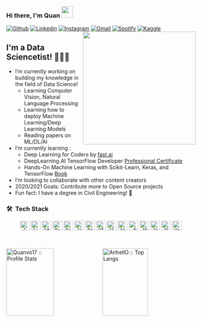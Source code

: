 ### Hi there, I'm Quan <img src="https://raw.githubusercontent.com/iampavangandhi/iampavangandhi/master/gifs/Hi.gif" width="30px">
<!-- Your badges
You can use the website to generate badges: https://shields.io/
-->
[![Github](https://img.shields.io/badge/-Github-333?style=flat&logo=Github&logoColor=white)](https://github.com/quanvo17)
[![Linkedin](https://img.shields.io/badge/-LinkedIn-blue?style=flat&logo=Linkedin&logoColor=white)](https://www.linkedin.com/in/quanvd/)
[![Instagram](https://img.shields.io/badge/-Instagram-c13584?style=flat&labelColor=c13584&logo=instagram&logoColor=white)](https://www.instagram.com/quan.vo17/)
[![Gmail](https://img.shields.io/badge/-Gmail-c14438?style=flat&logo=Gmail&logoColor=white)](mailto:quanvd.cs@gmail.com)
[![Spotify](https://img.shields.io/badge/-Spotify-1DB954?style=flat&logo=Spotify&logoColor=white)](https://open.spotify.com/user/lbh025ien2gpvt9mn3808lz4d)
[![Kaggle](https://img.shields.io/badge/-Kaggle-20beff?style=flat&logo=Kaggle&logoColor=white)](https://kaggle.com/quanvd)
<img align='right' src="https://media.giphy.com/media/RbDKaczqWovIugyJmW/giphy.gif" width="300" border-radius="50%">

## I'm a Data Sciencetist! 👨🏻‍💻

- I’m currently working on building my knowledge in the field of Data Science!
  - Learning Computer Vision, Natural Language Processing
  - Learning how to deploy Machine Learning/Deep Learning Models
  - Reading papers on ML/DL/AI
- I’m currently learning : 
  - Deep Learning for Coders by [fast.ai](http://course.fast.ai)
  - DeepLearning.AI TensorFlow Developer [Professional Certificate](https://www.coursera.org/professional-certificates/tensorflow-in-practice)
  - Hands-On Machine Learning with Scikit-Learn, Keras, and TensorFlow [Book](https://www.oreilly.com/library/view/hands-on-machine-learning/9781492032632/)
- I’m looking to collaborate with other content creators
- 2020/2021 Goals: Contribute more to Open Source projects
- Fun fact: I have a degree in Civil Engineering! :construction_worker:
<h3> 🛠 &nbsp;Tech Stack</h3>
<p align="center">
  <code><img title="C" height="25" src="https://github.com/zumrudu-anka/zumrudu-anka/blob/master/images/c.svg"></code>
  <code><img title="C++" height="25" src="https://github.com/zumrudu-anka/zumrudu-anka/blob/master/images/cpp.svg"></code>
  <code><img title="C#" height="25" src="https://github.com/zumrudu-anka/zumrudu-anka/blob/master/images/cSharp.svg"></code>
  <code><img title="Python" height="25" src="https://github.com/zumrudu-anka/zumrudu-anka/blob/master/images/python.svg"></code>
  <code><img title="Django" height="25" src="https://github.com/zumrudu-anka/zumrudu-anka/blob/master/images/django.svg"></code>
  <code><img title="Javascript" height="25" src="https://github.com/zumrudu-anka/zumrudu-anka/blob/master/images/javascript.svg"></code>
  <code><img title="Problem Solving" height="25" src="https://github.com/zumrudu-anka/zumrudu-anka/blob/master/images/problemSolving.png"></code>
  <code><img title="HTML5" height="25" src="https://github.com/zumrudu-anka/zumrudu-anka/blob/master/images/html5.svg"></code>
  <code><img title="CSS" height="25" src="https://github.com/zumrudu-anka/zumrudu-anka/blob/master/images/css.svg"></code>
  <code><img title="AngularJS" height="25" src="https://github.com/zumrudu-anka/zumrudu-anka/blob/master/images/angularjs.svg"></code>
  <code><img title=".NetCore" height="25" src="https://github.com/zumrudu-anka/zumrudu-anka/blob/master/images/dotnetcore.svg"></code>
  <code><img title="JQuery" height="25" src="https://github.com/zumrudu-anka/zumrudu-anka/blob/master/images/jquery.svg"></code>
  <code><img title="Java" height="25" src="https://github.com/zumrudu-anka/zumrudu-anka/blob/master/images/java.svg"></code>
  <code><img title="JSON" height="25" src="https://github.com/zumrudu-anka/zumrudu-anka/blob/master/images/json.svg"></code>
  <code><img title="Unity" height="25" src="https://github.com/zumrudu-anka/zumrudu-anka/blob/master/images/unity.svg"></code>
</p>

<br/>
<p>
  <img height="180em" width="50%" src="https://github-readme-stats.vercel.app/api?username=quanvo17&show_icons=true&theme=synthwave" alt="Quanvo17 :: Profile Stats" />
  <img height="180em" width="49%" styles="align: right" src="https://github-readme-stats.vercel.app/api/top-langs/?username=quanvo17&langs_count=10&theme=tokyonight&layout=compact" alt="AnhellO :: Top Langs" /></p>
